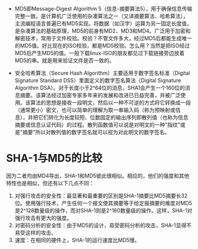 - MD5即Message-Digest Algorithm 5（信息-摘要算法5），用于确保信息传输完整一致。是计算机广泛使用的杂凑算法之一（又译摘要算法、哈希算法），主流编程语言普遍已有MD5实现。将数据（如汉字）运算为另一固定长度值，是杂凑算法的基础原理，MD5的前身有MD2、MD3和MD4。广泛用于加密和解密技术，常用于文件校验。校验？不管文件多大，经过MD5后都能生成唯一的MD5值。好比现在的ISO校验，都是MD5校验。怎么用？当然是把ISO经过MD5后产生MD5的值。一般下载linux-ISO的朋友都见过下载链接旁边放着MD5的串。就是用来验证文件是否一致的。


- 安全哈希算法（Secure Hash Algorithm）主要适用于数字签名标准（Digital Signature Standard DSS）里面定义的数字签名算法（Digital Signature Algorithm DSA）。对于长度小于2^64位的消息，SHA1会产生一个160位的消息摘要。该算法经过加密专家多年来的发展和改进已日益完善，并被广泛使用。该算法的思想是接收一段明文，然后以一种不可逆的方式将它转换成一段（通常更小）密文，也可以简单的理解为取一串输入码（称为预映射或信息），并把它们转化为长度较短、位数固定的输出序列即散列值（也称为信息摘要或信息认证代码）的过程。散列函数值可以说是对明文的一种"指纹"或是"摘要"所以对散列值的数字签名就可以视为对此明文的数字签名。


# SHA-1与MD5的比较
因为二者均由MD4导出，SHA-1和MD5彼此很相似。相应的，他们的强度和其他特性也是相似，但还有以下几点不同：
1. 对强行攻击的安全性：最显著和最重要的区别是SHA-1摘要比MD5摘要长32
   位。使用强行技术，产生任何一个报文使其摘要等于给定报摘要的难度对MD5是2^128数量级的操作，而对SHA-1则是2^160数量级的操作。这样，SHA-1对强行攻击有更大的强度。
2. 对密码分析的安全性：由于MD5的设计，易受密码分析的攻击，SHA-1显得不易受这样的攻击。
3. 速度：在相同的硬件上，SHA-1的运行速度比MD5慢。